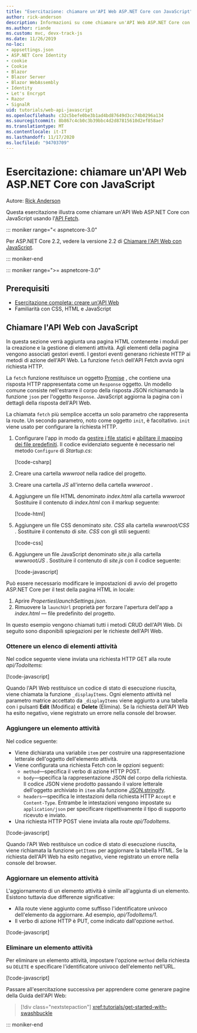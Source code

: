 ```yaml
---
title: "Esercitazione: chiamare un'API Web ASP.NET Core con JavaScript"
author: rick-anderson
description: Informazioni su come chiamare un'API Web ASP.NET Core con JavaScript.
ms.author: riande
ms.custom: mvc, devx-track-js
ms.date: 11/26/2019
no-loc:
- appsettings.json
- ASP.NET Core Identity
- cookie
- Cookie
- Blazor
- Blazor Server
- Blazor WebAssembly
- Identity
- Let's Encrypt
- Razor
- SignalR
uid: tutorials/web-api-javascript
ms.openlocfilehash: c32c5befe0be3b1ad4bd87649d3cc74b0296a134
ms.sourcegitcommit: 8b867c4cb0c3b39bbc4d2d87815610d2ef858ae7
ms.translationtype: MT
ms.contentlocale: it-IT
ms.lasthandoff: 11/17/2020
ms.locfileid: "94703709"
---
```

# <a name="tutorial-call-an-aspnet-core-web-api-with-javascript"></a>Esercitazione: chiamare un'API Web ASP.NET Core con JavaScript

Autore: [Rick Anderson](https://twitter.com/RickAndMSFT)

Questa esercitazione illustra come chiamare un'API Web ASP.NET Core con JavaScript usando l'[API Fetch](https://developer.mozilla.org/docs/Web/API/Fetch_API).

::: moniker range="< aspnetcore-3.0"

Per ASP.NET Core 2.2, vedere la versione 2.2 di [Chiamare l'API Web con JavaScript](xref:tutorials/first-web-api#call-the-web-api-with-javascript).

::: moniker-end

::: moniker range=">= aspnetcore-3.0"

## <a name="prerequisites"></a>Prerequisiti

* [Esercitazione completa: creare un'API Web](xref:tutorials/first-web-api)
* Familiarità con CSS, HTML e JavaScript

## <a name="call-the-web-api-with-javascript"></a>Chiamare l'API Web con JavaScript

In questa sezione verrà aggiunta una pagina HTML contenente i moduli per la creazione e la gestione di elementi attività. Agli elementi della pagina vengono associati gestori eventi. I gestori eventi generano richieste HTTP ai metodi di azione dell'API Web. La funzione `fetch` dell'API Fetch avvia ogni richiesta HTTP.

La `fetch` funzione restituisce un oggetto [Promise](https://developer.mozilla.org/docs/Web/JavaScript/Reference/Global_Objects/Promise) , che contiene una risposta HTTP rappresentata come un `Response` oggetto. Un modello comune consiste nell'estrarre il corpo della risposta JSON richiamando la funzione `json` per l'oggetto `Response`. JavaScript aggiorna la pagina con i dettagli della risposta dell'API Web.

La chiamata `fetch` più semplice accetta un solo parametro che rappresenta la route. Un secondo parametro, noto come oggetto `init`, è facoltativo. `init` viene usato per configurare la richiesta HTTP.

1. Configurare l'app in modo da [gestire i file statici](/dotnet/api/microsoft.aspnetcore.builder.staticfileextensions.usestaticfiles#Microsoft_AspNetCore_Builder_StaticFileExtensions_UseStaticFiles_Microsoft_AspNetCore_Builder_IApplicationBuilder_) e [abilitare il mapping dei file predefiniti](/dotnet/api/microsoft.aspnetcore.builder.defaultfilesextensions.usedefaultfiles#Microsoft_AspNetCore_Builder_DefaultFilesExtensions_UseDefaultFiles_Microsoft_AspNetCore_Builder_IApplicationBuilder_). Il codice evidenziato seguente è necessario nel metodo `Configure` di *Startup.cs*:

    [!code-csharp[](first-web-api/samples/3.0/TodoApi/StartupJavaScript.cs?highlight=8-9&name=snippet_configure)]

1. Creare una cartella *wwwroot* nella radice del progetto.

1. Creare una cartella *JS* all'interno della cartella *wwwroot* .

1. Aggiungere un file HTML denominato *index.html* alla cartella *wwwroot* Sostituire il contenuto di *index.html* con il markup seguente:

    [!code-html[](first-web-api/samples/3.0/TodoApi/wwwroot/index.html)]

1. Aggiungere un file CSS denominato *site. CSS* alla cartella *wwwroot/CSS* . Sostituire il contenuto di *site. CSS* con gli stili seguenti:

    [!code-css[](first-web-api/samples/3.0/TodoApi/wwwroot/css/site.css)]

1. Aggiungere un file JavaScript denominato *site.js* alla cartella *wwwroot/JS* . Sostituire il contenuto di *site.js* con il codice seguente:

    [!code-javascript[](first-web-api/samples/3.0/TodoApi/wwwroot/js/site.js?name=snippet_SiteJs)]

Può essere necessario modificare le impostazioni di avvio del progetto ASP.NET Core per il test della pagina HTML in locale:

1. Aprire *Properties\launchSettings.json*.
1. Rimuovere la `launchUrl` proprietà per forzare l'apertura dell'app a *index.html* &mdash; file predefinito del progetto.

In questo esempio vengono chiamati tutti i metodi CRUD dell'API Web. Di seguito sono disponibili spiegazioni per le richieste dell'API Web.

### <a name="get-a-list-of-to-do-items"></a>Ottenere un elenco di elementi attività

Nel codice seguente viene inviata una richiesta HTTP GET alla route *api/TodoItems*:

[!code-javascript[](first-web-api/samples/3.0/TodoApi/wwwroot/js/site.js?name=snippet_GetItems)]

Quando l'API Web restituisce un codice di stato di esecuzione riuscita, viene chiamata la funzione `_displayItems`. Ogni elemento attività nel parametro matrice accettato da `_displayItems` viene aggiunto a una tabella con i pulsanti **Edit** (Modifica) e **Delete** (Elimina). Se la richiesta dell'API Web ha esito negativo, viene registrato un errore nella console del browser.

### <a name="add-a-to-do-item"></a>Aggiungere un elemento attività

Nel codice seguente:

* Viene dichiarata una variabile `item` per costruire una rappresentazione letterale dell'oggetto dell'elemento attività.
* Viene configurata una richiesta Fetch con le opzioni seguenti:
  * `method`&mdash;specifica il verbo di azione HTTP POST.
  * `body`&mdash;specifica la rappresentazione JSON del corpo della richiesta. Il codice JSON viene prodotto passando il valore letterale dell'oggetto archiviato in `item` alla funzione [JSON.stringify](https://developer.mozilla.org/docs/Web/JavaScript/Reference/Global_Objects/JSON/stringify).
  * `headers`&mdash;specifica le intestazioni della richiesta HTTP `Accept` e `Content-Type`. Entrambe le intestazioni vengono impostate su `application/json` per specificare rispettivamente il tipo di supporto ricevuto e inviato.
* Una richiesta HTTP POST viene inviata alla route *api/TodoItems*.

[!code-javascript[](first-web-api/samples/3.0/TodoApi/wwwroot/js/site.js?name=snippet_AddItem)]

Quando l'API Web restituisce un codice di stato di esecuzione riuscita, viene richiamata la funzione `getItems` per aggiornare la tabella HTML. Se la richiesta dell'API Web ha esito negativo, viene registrato un errore nella console del browser.

### <a name="update-a-to-do-item"></a>Aggiornare un elemento attività

L'aggiornamento di un elemento attività è simile all'aggiunta di un elemento. Esistono tuttavia due differenze significative:

* Alla route viene aggiunto come suffisso l'identificatore univoco dell'elemento da aggiornare. Ad esempio, *api/TodoItems/1*.
* Il verbo di azione HTTP è PUT, come indicato dall'opzione `method`.

[!code-javascript[](first-web-api/samples/3.0/TodoApi/wwwroot/js/site.js?name=snippet_UpdateItem)]

### <a name="delete-a-to-do-item"></a>Eliminare un elemento attività

Per eliminare un elemento attività, impostare l'opzione `method` della richiesta su `DELETE` e specificare l'identificatore univoco dell'elemento nell'URL.

[!code-javascript[](first-web-api/samples/3.0/TodoApi/wwwroot/js/site.js?name=snippet_DeleteItem)]

Passare all'esercitazione successiva per apprendere come generare pagine della Guida dell'API Web:

> [!div class="nextstepaction"]
> <xref:tutorials/get-started-with-swashbuckle>

::: moniker-end
